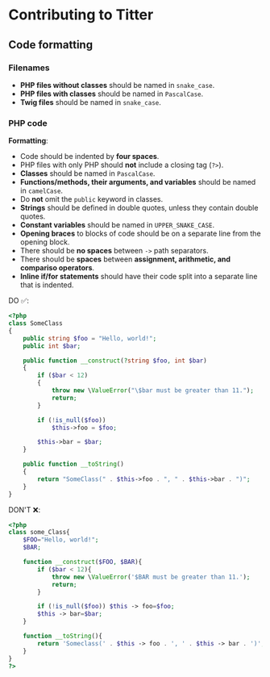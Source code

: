 # Contributing to Titter

## Code formatting


### Filenames
* **PHP files without classes** should be named in `snake_case`.
* **PHP files with classes** should be named in `PascalCase`.
* **Twig files** should be named in `snake_case`.

### PHP code

**Formatting**:
* Code should be indented by **four spaces**.
* PHP files with only PHP should **not** include a closing tag (`?>`).
* **Classes** should be named in `PascalCase`.
* **Functions/methods, their arguments, and variables** should be named in `camelCase`.
* Do **not** omit the `public` keyword in classes.
* **Strings** should be defined in double quotes, unless they contain double quotes.
* **Constant variables** should be named in `UPPER_SNAKE_CASE`.
* **Opening braces** to blocks of code should be on a separate line from the opening block.
* There should be **no spaces** between `->` path separators.
* There should be **spaces** between **assignment, arithmetic, and compariso operators**.
* **Inline if/for statements** should have their code split into a separate line that is indented.

DO ✅:
```php
<?php
class SomeClass
{
    public string $foo = "Hello, world!";
    public int $bar;

    public function __construct(?string $foo, int $bar)
    {
        if ($bar < 12)
        {
            throw new \ValueError("\$bar must be greater than 11.");
            return;
        }

        if (!is_null($foo))
            $this->foo = $foo;

        $this->bar = $bar;
    }

    public function __toString()
    {
        return "SomeClass(" . $this->foo . ", " . $this->bar . ")";
    } 
}
```

DON'T ❌:
```php
<?php
class some_Class{
    $FOO="Hello, world!";
    $BAR;

    function __construct($FOO, $BAR){
        if ($bar < 12){
            throw new \ValueError('$BAR must be greater than 11.');
            return;
        }

        if (!is_null($foo)) $this -> foo=$foo;
        $this -> bar=$bar;
    }

    function __toString(){
        return 'Someclass(' . $this -> foo . ', ' . $this -> bar . ')';
    }
}
?>
```